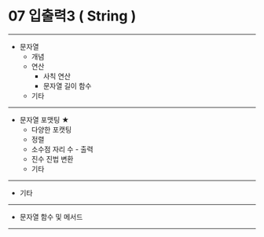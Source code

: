 # 07 입출력3 ( String )


---

* 문자열
  * 개념
  * 연산
    * 사칙 연산
    * 문자열 길이 함수
  * 기타

---

* 문자열 포맷팅 ★
  * 다양한 포캣팅
  * 정렬
  * 소수점 자리 수 - 출력
  * 진수 진법 변환
  * 기타

---

* 기타

---

* 문자열 함수 및 메서드

---
